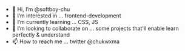 - 👋 Hi, I’m @softboy-chu
- 👀 I’m interested in ... frontend-development
- 🌱 I’m currently learning ... CSS, JS
- 💞️ I’m looking to collaborate on ... some projects that'll enable learn perfectly & understand
- 📫 How to reach me ... twitter @chukwxma

<!---
softboy-chu/softboy-chu is a ✨ special ✨ repository because its `README.md` (this file) appears on your GitHub profile.
You can click the Preview link to take a look at your changes.
--->
